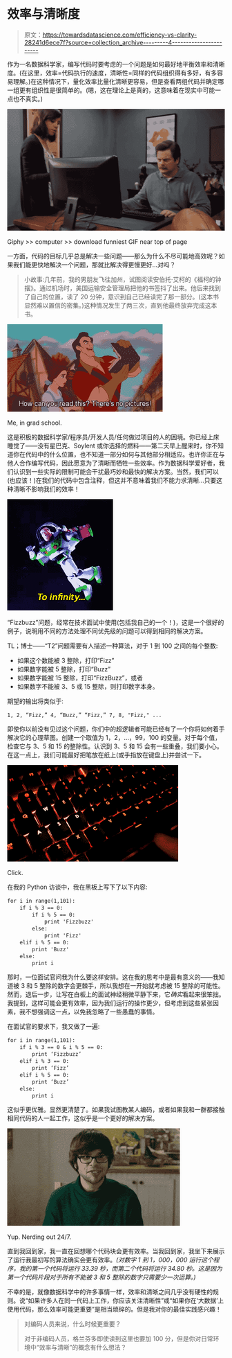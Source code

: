 # 效率与清晰度

> 原文：<https://towardsdatascience.com/efficiency-vs-clarity-28241d6ece7f?source=collection_archive---------4----------------------->

作为一名数据科学家，编写代码时要考虑的一个问题是如何最好地平衡效率和清晰度。(在这里，效率=代码执行的速度，清晰性=同样的代码组织得有多好，有多容易理解。)在这种情况下，量化效率比量化清晰更容易，但是查看两组代码并确定哪一组更有组织性是很简单的。(嗯，这在理论上是真的，这意味着在现实中可能一点也不真实。)

![](img/242013467647158e1732bf65691b1ad6.png)

Giphy >> computer >> download funniest GIF near top of page

一方面，代码的目标几乎总是解决一些问题——那么为什么不尽可能地高效呢？如果我们能更快地解决一个问题，那就比解决得更慢更好…对吗？

> 小故事:几年前，我的男朋友飞往加州，试图阅读安伯托·艾柯的《福柯的钟摆》。通过机场时，美国运输安全管理局把他的书签抖了出来。他后来找到了自己的位置，读了 20 分钟，意识到自己已经读完了那一部分。(这本书显然难以置信的密集。)这种情况发生了两三次，直到他最终放弃完成这本书。

![](img/9a8bddad960271e8a1538dfcca8a6b5e.png)

Me, in grad school.

这是积极的数据科学家/程序员/开发人员/任何做过项目的人的困境。你已经上床睡觉了——没有星巴克、Soylent 或你选择的燃料——第二天早上醒来时，你不知道你在代码中的什么位置，也不知道一部分如何与其他部分相适应。也许你正在与他人合作编写代码，因此愿意为了清晰而牺牲一些效率。作为数据科学爱好者，我们认识到一些实际的限制可能会干扰最巧妙和最快的解决方案。当然，我们可以(也应该！)在我们的代码中包含注释，但这并不意味着我们不能力求清晰…只要这种清晰不影响我们的效率！

![](img/c987ee627cafbbaa0044862839af7932.png)

“Fizzbuzz”问题，经常在技术面试中使用(包括我自己的一个！)，这是一个很好的例子，说明用不同的方法处理不同优先级的问题可以得到相同的解决方案。

TL；博士——“T2”问题需要有人描述一种算法，对于 1 到 100 之间的每个整数:

*   如果这个数能被 3 整除，打印“Fizz”
*   如果数字能被 5 整除，打印“Buzz”
*   如果数字能被 15 整除，打印“FizzBuzz”，或者
*   如果数字不能被 3、5 或 15 整除，则打印数字本身。

期望的输出将类似于:

```
1, 2, “Fizz,” 4, “Buzz,” “Fizz,” 7, 8, "Fizz," ...
```

即使你以前没有见过这个问题，你们中的超逻辑者可能已经有了一个你将如何着手解决它的心理草图。创建一个取值为 1，2，…，99，100 的变量。对于每个值，检查它与 3、5 和 15 的整除性。认识到 3、5 和 15 会有一些重叠，我们要小心。在这一点上，我们可能最好把笔放在纸上(或手指放在键盘上)并尝试一下。

![](img/15fbae78aa2e87c76e820ee29599f81d.png)

Click.

在我的 Python 访谈中，我在黑板上写下了以下内容:

```
for i in range(1,101):
    if i % 3 == 0:
        if i % 5 == 0:
            print 'Fizzbuzz'
        else:
            print 'Fizz'
    elif i % 5 == 0:
        print 'Buzz'
    else:
        print i
```

那时，一位面试官问我为什么要这样安排。这在我的思考中是最有意义的——我知道被 3 和 5 整除的数字会更棘手，所以我想在一开始就考虑被 15 整除的可能性。然而，退后一步，让写在白板上的面试神经稍微平静下来，它*确实*看起来很笨拙。我提到，这样可能会更有效率，因为我们运行的操作更少，但考虑到这些紧张因素，我不想强调这一点，以免我忽略了一些愚蠢的事情。

在面试官的要求下，我又做了一遍:

```
for i in range(1,101):
    if i % 3 == 0 & i % 5 == 0:
        print ‘Fizzbuzz’
    elif i % 3 == 0:
        print ‘Fizz’
    elif i % 5 == 0:
        print ‘Buzz’
    else:
        print i
```

这似乎更优雅。显然更清楚了。如果我试图教某人编码，或者如果我和一群都接触相同代码的人一起工作，这似乎是一个更好的解决方案。

![](img/56f6aa18063860930febfad428cac41b.png)

Yup. Nerding out 24/7.

直到我回到家，我一直在回想哪个代码块会更有效率。当我回到家，我坐下来展示了运行我最初写的算法确实会更有效率。*(对数字 1 到 1，000，000 运行这个程序，我的第一个代码将运行 33.39 秒，而第二个代码将运行 34.80 秒。这是因为第一个代码片段对于所有不能被 3 和 5 整除的数字只需要少一次运算。)*

不幸的是，就像数据科学中的许多事情一样，效率和清晰之间几乎没有硬性的规则。说“如果许多人在同一代码上工作，你应该关注清晰性”或“如果你在‘大数据’上使用代码，那么效率可能更重要”是相当琐碎的。但是我对你的最佳实践感兴趣！

> 对编码人员来说，什么时候更重要？
> 
> 对于非编码人员，格兰芬多即使读到这里也要加 100 分，但是你对日常环境中“效率与清晰”的概念有什么想法？